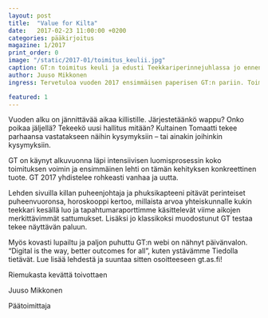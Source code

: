 ```yaml
---
layout: post
title:  "Value for Kilta"
date:   2017-02-23 11:00:00 +0200
categories: pääkirjoitus
magazine: 1/2017
print_order: 0
image: "/static/2017-01/toimitus_keulii.jpg"
caption: GT:n toimitus keuli ja edusti Teekkariperinnejuhlassa jo ennen valintaansa.
author: Juuso Mikkonen
ingress: Tervetuloa vuoden 2017 ensimmäisen paperisen GT:n pariin. Toimitus on toipunut vuodenvaihteen kiireestä ja juhlinnasta sekä ASCII-lehden taittamisesta ja ahkeroinut kasaan huikean lukupaketin alkuvuodelle.

featured: 1
---
```


Vuoden alku on jännittävää aikaa killistille. Järjestetäänkö wappu? Onko poikaa jäljellä? Tekeekö uusi hallitus mitään? Kultainen Tomaatti tekee parhaansa vastatakseen näihin kysymyksiin – tai ainakin joihinkin kysymyksiin.

GT on käynyt alkuvuonna läpi intensiivisen luomisprosessin koko toimituksen voimin ja ensimmäinen lehti on tämän kehityksen konkreettinen tuote. GT 2017 yhdistelee rohkeasti vanhaa ja uutta.

Lehden sivuilla killan puheenjohtaja ja phuksikapteeni pitävät perinteiset puheenvuoronsa, horoskooppi kertoo, millaista arvoa yhteiskunnalle kukin teekkari kesällä luo ja tapahtumaraporttimme käsittelevät viime aikojen merkittävimmät sattumukset. Lisäksi jo klassikoksi muodostunut GT testaa tekee näyttävän paluun.

Myös kovasti lupailtu ja paljon puhuttu GT:n webi on nähnyt päivänvalon. “Digital is the way, better outcomes for all”, kuten ystävämme Tiedolla tietävät. Lue lisää lehdestä ja suuntaa sitten osoitteeseen gt.as.fi!

Riemukasta kevättä toivottaen

Juuso Mikkonen

Päätoimittaja